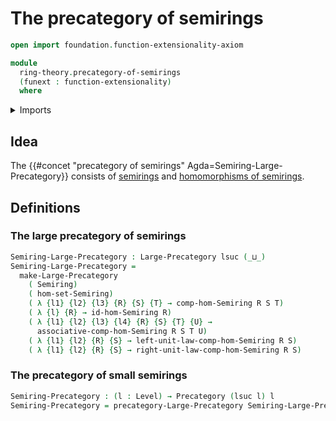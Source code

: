 # The precategory of semirings

```agda
open import foundation.function-extensionality-axiom

module
  ring-theory.precategory-of-semirings
  (funext : function-extensionality)
  where
```

<details><summary>Imports</summary>

```agda
open import category-theory.large-precategories funext
open import category-theory.precategories funext

open import foundation.universe-levels

open import ring-theory.homomorphisms-semirings funext
open import ring-theory.semirings funext
```

</details>

## Idea

The {{#concet "precategory of semirings" Agda=Semiring-Large-Precategory}}
consists of [semirings](ring-theory.semirings.md) and
[homomorphisms of semirings](ring-theory.homomorphisms-semirings.md).

## Definitions

### The large precategory of semirings

```agda
Semiring-Large-Precategory : Large-Precategory lsuc (_⊔_)
Semiring-Large-Precategory =
  make-Large-Precategory
    ( Semiring)
    ( hom-set-Semiring)
    ( λ {l1} {l2} {l3} {R} {S} {T} → comp-hom-Semiring R S T)
    ( λ {l} {R} → id-hom-Semiring R)
    ( λ {l1} {l2} {l3} {l4} {R} {S} {T} {U} →
      associative-comp-hom-Semiring R S T U)
    ( λ {l1} {l2} {R} {S} → left-unit-law-comp-hom-Semiring R S)
    ( λ {l1} {l2} {R} {S} → right-unit-law-comp-hom-Semiring R S)
```

### The precategory of small semirings

```agda
Semiring-Precategory : (l : Level) → Precategory (lsuc l) l
Semiring-Precategory = precategory-Large-Precategory Semiring-Large-Precategory
```
